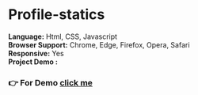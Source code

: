 # Profile-statics

<b>Language:</b> Html, CSS, Javascript<br>
<b>Browser Support:</b> Chrome, Edge, Firefox, Opera, Safari<br>
<b>Responsive:</b>  Yes<br>
<b>Project Demo :</b> 

### 👉 For Demo [click me](https://nazir-hussain.github.io/Profile-statics/)

